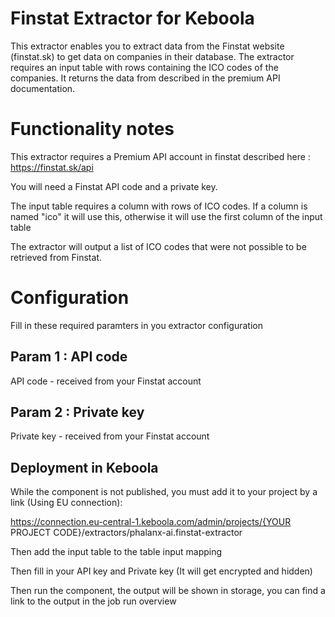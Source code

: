 # Finstat Extractor for Keboola

This extractor enables you to extract data from the Finstat website (finstat.sk) to get data on companies 
in their database. The extractor requires an input table with rows containing the ICO codes of the companies.
It returns the data from described in the premium API documentation.



# Functionality notes

This extractor requires a Premium API account in finstat described here : https://finstat.sk/api

You will need a Finstat API code and a private key.

The input table requires a column with rows of ICO codes.
If a column is named "ico" it will use this, otherwise it will use the
first column of the input table

The extractor will output a list of ICO codes that were not possible to be 
retrieved from Finstat.

# Configuration

Fill in these required paramters in you extractor configuration

## Param 1 : API code 
API code - received from your Finstat account

## Param 2 : Private key 
Private key - received from your Finstat account


## Deployment in Keboola

While the component is not published, you must add it to your project by a link (Using EU connection):

https://connection.eu-central-1.keboola.com/admin/projects/{YOUR PROJECT CODE}/extractors/phalanx-ai.finstat-extractor

Then add the input table to the table input mapping

Then fill in your API key and Private key (It will get encrypted and hidden)

Then run the component, the output will be shown in storage, you can find a link to the output in the job run overview

